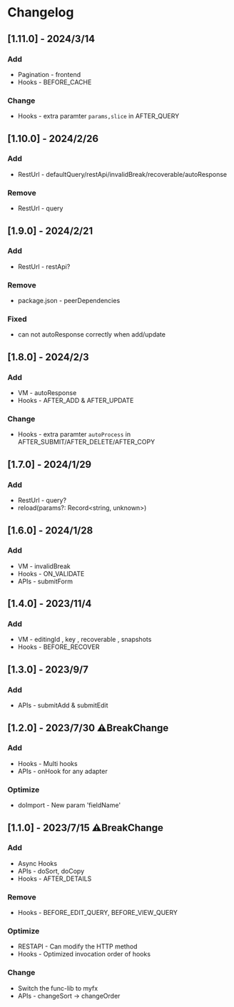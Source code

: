 # Changelog

## [1.11.0] - 2024/3/14
### Add
- Pagination - frontend
- Hooks - BEFORE_CACHE
### Change
- Hooks - extra paramter `params,slice` in AFTER_QUERY

## [1.10.0] - 2024/2/26
### Add
- RestUrl - defaultQuery/restApi/invalidBreak/recoverable/autoResponse
### Remove
- RestUrl - query

## [1.9.0] - 2024/2/21 
### Add
- RestUrl - restApi?
### Remove
- package.json - peerDependencies
### Fixed
- can not autoResponse correctly when add/update

## [1.8.0] - 2024/2/3 
### Add
- VM - autoResponse
- Hooks - AFTER_ADD & AFTER_UPDATE
### Change
- Hooks - extra paramter `autoProcess` in AFTER_SUBMIT/AFTER_DELETE/AFTER_COPY

## [1.7.0] - 2024/1/29 
### Add
- RestUrl - query?
- reload(params?: Record<string, unknown>) 

## [1.6.0] - 2024/1/28 
### Add
- VM - invalidBreak
- Hooks - ON_VALIDATE
- APIs - submitForm

## [1.4.0] - 2023/11/4 
### Add
- VM - editingId , key , recoverable , snapshots 
- Hooks - BEFORE_RECOVER

## [1.3.0] - 2023/9/7 
### Add
- APIs - submitAdd & submitEdit

## [1.2.0] - 2023/7/30 ⚠️BreakChange
### Add
- Hooks - Multi hooks
- APIs - onHook for any adapter
### Optimize
- doImport - New param 'fieldName'

## [1.1.0] - 2023/7/15 ⚠️BreakChange
### Add
- Async Hooks
- APIs - doSort, doCopy
- Hooks - AFTER_DETAILS
### Remove
- Hooks - BEFORE_EDIT_QUERY, BEFORE_VIEW_QUERY
### Optimize
- RESTAPI - Can modify the HTTP method
- Hooks - Optimized invocation order of hooks
### Change
- Switch the func-lib to myfx
- APIs - changeSort -> changeOrder
